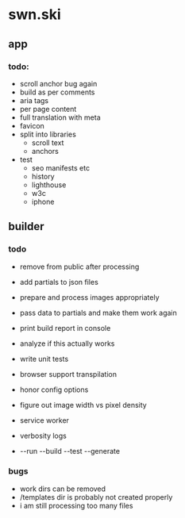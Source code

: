 # swn.ski

## app

### todo:

- scroll anchor bug again
- build as per comments
- aria tags
- per page content
- full translation with meta
- favicon
- split into libraries
  - scroll text
  - anchors
- test
  - seo manifests etc
  - history
  - lighthouse
  - w3c
  - iphone

## builder

### todo

- remove from public after processing
- add partials to json files
- prepare and process images appropriately
- pass data to partials and make them work again
- print build report in console
- analyze if this actually works
- write unit tests

- browser support transpilation
- honor config options
- figure out image width vs pixel density
- service worker
- verbosity logs
- --run --build --test --generate

### bugs

- work dirs can be removed
- /templates dir is probably not created properly
- i am still processing too many files
